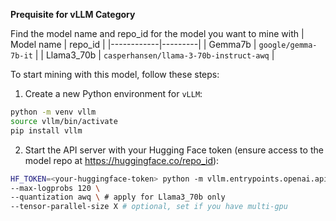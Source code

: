 **Prequisite for vLLM Category**

Find the model name and repo_id for the model you want to mine with
| Model name | repo_id |
|------------|---------|
| Gemma7b | `google/gemma-7b-it` |
| Llama3_70b | `casperhansen/llama-3-70b-instruct-awq` |

To start mining with this model, follow these steps:
1. Create a new Python environment for `vLLM`:
```bash
python -m venv vllm
source vllm/bin/activate
pip install vllm
```
2. Start the API server with your Hugging Face token (ensure access to the model repo at https://huggingface.co/repo_id):
```bash
HF_TOKEN=<your-huggingface-token> python -m vllm.entrypoints.openai.api_server --model repo_id \
--max-logprobs 120 \
--quantization awq \ # apply for Llama3_70b only
--tensor-parallel-size X # optional, set if you have multi-gpu
```

